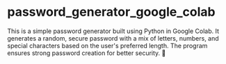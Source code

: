 # password_generator_google_colab
This is a simple password generator built using Python in Google Colab. It generates a random, secure password with a mix of letters, numbers, and special characters based on the user's preferred length. The program ensures strong password creation for better security. 🚀
